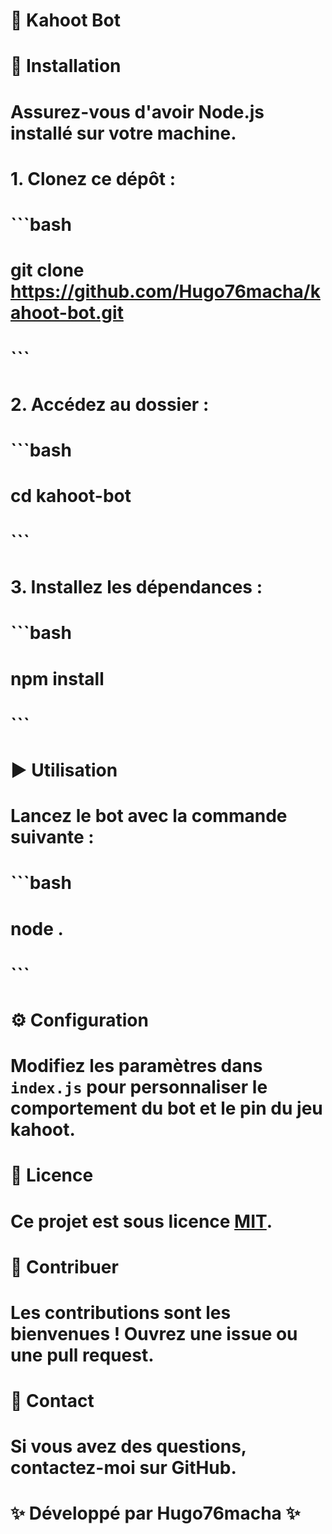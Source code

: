 # 🎯 Kahoot Bot  

# 🚀 Installation  
# Assurez-vous d'avoir **Node.js** installé sur votre machine.  

# 1. Clonez ce dépôt :  
# ```bash
# git clone https://github.com/Hugo76macha/kahoot-bot.git
# ```
# 2. Accédez au dossier :  
# ```bash
# cd kahoot-bot
# ```
# 3. Installez les dépendances :  
# ```bash
# npm install
# ```

# ▶️ Utilisation  
# Lancez le bot avec la commande suivante :  
# ```bash
# node .
# ```

# ⚙️ Configuration  
# Modifiez les paramètres dans `index.js` pour personnaliser le comportement du bot et le pin du jeu kahoot.  

# 📜 Licence  
# Ce projet est sous licence [MIT](LICENSE).  

# 🤝 Contribuer  
# Les contributions sont les bienvenues ! Ouvrez une issue ou une pull request.  

# 📧 Contact  
# Si vous avez des questions, contactez-moi sur GitHub.  

# ✨ Développé par Hugo76macha ✨  